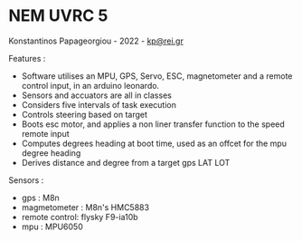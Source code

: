 # NEM UVRC 5

Konstantinos Papageorgiou - 2022 - kp@rei.gr

Features :

- Software utilises an MPU, GPS, Servo, ESC, magnetometer and a remote control input, in an arduino leonardo.
- Sensors and accuators are all in classes
- Considers five intervals of task execution
- Controls steering based on target 
- Boots esc motor, and applies a non liner transfer function to the speed remote input
- Computes degrees heading at boot time, used as an offcet for the mpu degree heading
- Derives distance and degree from a target gps LAT LOT

Sensors :

- gps : M8n
- magmetometer : M8n's HMC5883
- remote control: flysky F9-ia10b
- mpu : MPU6050



